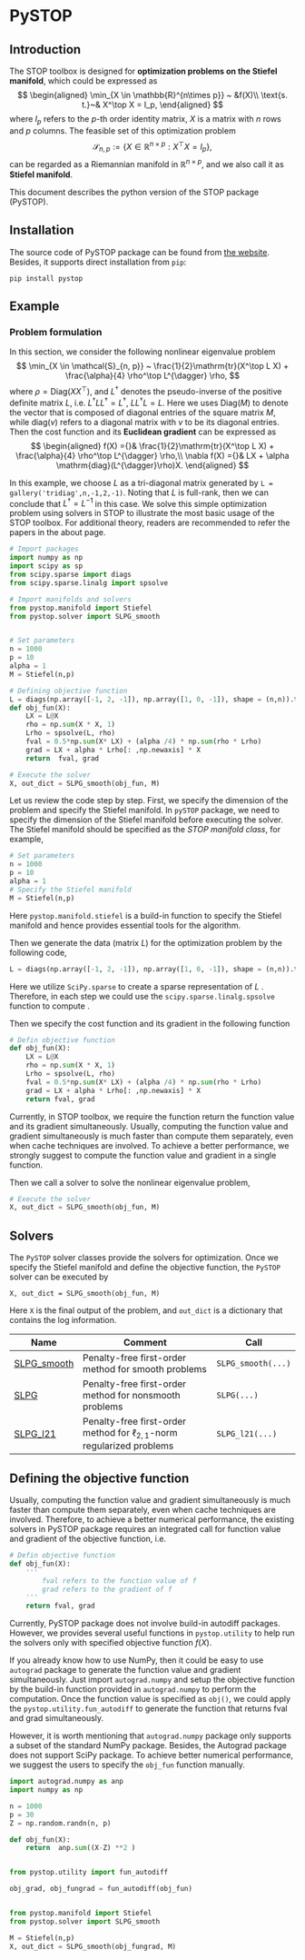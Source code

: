 # PySTOP

## Introduction

The STOP toolbox is designed for **optimization problems on the Stiefel manifold**, which could be expressed as 
$$
\begin{aligned}
	\min_{X \in \mathbb{R}^{n\times p}} ~ &f(X)\\
	\text{s. t.}~& X^\top X = I_p,
\end{aligned}
$$
where $I_p$ refers to the $p$-th order identity matrix, $X$ is a matrix with $n$ rows and $p$ columns. The feasible set of this optimization problem 
$$
\mathcal{S}_{n,p} := \left\{X \in \mathbb{R}^{n\times p}: X^\top X = I_p \right\},
$$
can be regarded as a Riemannian manifold in $\mathbb{R}^{n\times p}$, and we also call it as **Stiefel manifold**.  

This document describes the python version of the STOP package (PySTOP).

## Installation

The source code of PySTOP package can be found from [the website](https://stmopt.gitee.io/). Besides, it supports direct installation from `pip`:

```shell
pip install pystop
```



## Example

### Problem formulation

In this section, we consider the following nonlinear eigenvalue problem
$$
\min_{X \in \mathcal{S}_{n, p}} ~ \frac{1}{2}\mathrm{tr}(X^\top L X) + \frac{\alpha}{4} \rho^\top L^{\dagger} \rho,
$$
where $\rho = \mathrm{Diag}(XX^\top)$, and $L^{\dagger}$ denotes the pseudo-inverse of the positive definite matrix $L$, i.e. $L^{\dagger}LL^{\dagger} = L^{\dagger}$, $LL^{\dagger}L = L$.  Here we uses $\mathrm{Diag}(M)$ to denote the vector that is composed of diagonal entries of the square matrix $M$, while $\mathrm{diag}(v)$ refers to a diagonal matrix with $v$ to be its diagonal entries. Then the cost function and its **Euclidean gradient** can be expressed as
$$
\begin{aligned}
	 f(X) ={}& \frac{1}{2}\mathrm{tr}(X^\top L X) + \frac{\alpha}{4} \rho^\top L^{\dagger} \rho,\\
	\nabla f(X) ={}& LX + \alpha \mathrm{diag}(L^{\dagger}\rho)X.
\end{aligned}
$$


In this example, we choose $L$ as a tri-diagonal matrix generated by `L = gallery('tridiag',n,-1,2,-1)`. Noting that $L$ is full-rank, then we can conclude that $L^{\dagger} = L^{-1}$ in this case. We solve this simple optimization problem using solvers in STOP to illustrate the most basic usage of the STOP toolbox. For additional theory, readers are recommended to refer the papers in the about page. 

```python
# Import packages 
import numpy as np
import scipy as sp
from scipy.sparse import diags
from scipy.sparse.linalg import spsolve

# Import manifolds and solvers
from pystop.manifold import Stiefel
from pystop.solver import SLPG_smooth


# Set parameters
n = 1000
p = 10
alpha = 1
M = Stiefel(n,p)

# Defining objective function
L = diags(np.array([-1, 2, -1]), np.array([1, 0, -1]), shape = (n,n)).tocsc()
def obj_fun(X):
    LX = L@X
    rho = np.sum(X * X, 1)
    Lrho = spsolve(L, rho)
    fval = 0.5*np.sum(X* LX) + (alpha /4) * np.sum(rho * Lrho)
    grad = LX + alpha * Lrho[: ,np.newaxis] * X
    return  fval, grad

# Execute the solver
X, out_dict = SLPG_smooth(obj_fun, M)

```



Let us review the code step by step. First, we specify the dimension of the problem and specify the Stiefel manifold. In `pySTOP` package, we need to specify the dimension of the Stiefel manifold before executing the solver. The Stiefel manifold should be specified as the *STOP manifold class*, for example,  

```python
# Set parameters
n = 1000
p = 10
alpha = 1
# Specify the Stiefel manifold
M = Stiefel(n,p)
```

Here `pystop.manifold.stiefel` is a build-in function to specify the Stiefel manifold and hence provides essential tools for the algorithm. 

Then we generate the data (matrix $L$) for the optimization problem by the following code,

~~~python
L = diags(np.array([-1, 2, -1]), np.array([1, 0, -1]), shape = (n,n)).tocsc()
~~~

Here we utilize `SciPy.sparse` to create a sparse representation of $L$ . Therefore, in each step  we could use the `scipy.sparse.linalg.spsolve` function to compute . 

Then we specify the cost function and its gradient in the following function

~~~python
# Defin objective function
def obj_fun(X):
    LX = L@X
    rho = np.sum(X * X, 1)
    Lrho = spsolve(L, rho)
    fval = 0.5*np.sum(X* LX) + (alpha /4) * np.sum(rho * Lrho)
    grad = LX + alpha * Lrho[: ,np.newaxis] * X
    return fval, grad
~~~

Currently, in STOP toolbox, we require the function return the function value and its gradient simultaneously. Usually, computing the function value and gradient simultaneously is much faster than compute them separately, even when cache techniques are involved. To achieve a better performance, we strongly suggest to compute the function value and gradient in a single function. 

Then we call a solver to solve the nonlinear eigenvalue problem, 

```python
# Execute the solver
X, out_dict = SLPG_smooth(obj_fun, M)
```





## Solvers

The `PySTOP` solver classes provide the solvers for optimization. Once we specify the Stiefel manifold and define the objective function, the `PySTOP` solver can be executed by 

```
X, out_dict = SLPG_smooth(obj_fun, M)
```

Here `X` is the final output of the problem, and `out_dict` is a dictionary that contains the log information. 

| Name                                                         | Comment                                                      | Call               |
| ------------------------------------------------------------ | ------------------------------------------------------------ | ------------------ |
| [SLPG_smooth](https://stmopt.gitee.io/pystop/SLPG_smooth.html) | Penalty-free first-order method for smooth problems          | `SLPG_smooth(...)` |
| [SLPG](https://stmopt.gitee.io/pystop/SLPG.html)             | Penalty-free first-order method for nonsmooth problems       | `SLPG(...)`        |
| [SLPG_l21](https://stmopt.gitee.io/pystop/SLPG_l21.html)     | Penalty-free first-order method for $\ell_{2,1}$-norm regularized problems | `SLPG_l21(...)`    |





## Defining the objective function

Usually, computing the function value and gradient simultaneously is much faster than compute them separately, even when cache techniques are involved. Therefore, to achieve a better numerical performance, the existing solvers in PySTOP package requires an integrated call for function value and gradient of the objective function,  i.e. 

```python
# Defin objective function
def obj_fun(X):
    '''
    	fval refers to the function value of f
    	grad refers to the gradient of f
    '''
    return fval, grad
```



Currently, PySTOP package does not involve build-in autodiff packages. However, we provides several useful functions in `pystop.utility` to help run the solvers only with specified objective function $f(X)$. 

If you already know how to use NumPy, then it could be easy to use `autograd` package to generate the function value and gradient simultaneously. Just import `autograd.numpy` and setup the objective function by the build-in function provided in `autograd.numpy` to perform the computation. Once the function value is specified as `obj()`, we could apply the `pystop.utility.fun_autodiff` to generate the function that returns fval and grad simultaneously.

However, it is worth mentioning that `autograd.numpy` package only supports a subset of the standard NumPy package. Besides, the Autograd package does not support SciPy package. To achieve better numerical performance, we suggest the users to specify the `obj_fun` function manually. 

```python
import autograd.numpy as anp
import numpy as np

n = 1000
p = 30
Z = np.random.randn(n, p)

def obj_fun(X):
    return  anp.sum((X-Z) **2 )


from pystop.utility import fun_autodiff

obj_grad, obj_fungrad = fun_autodiff(obj_fun)


from pystop.manifold import Stiefel
from pystop.solver import SLPG_smooth

M = Stiefel(n,p)
X, out_dict = SLPG_smooth(obj_fungrad, M)
```







